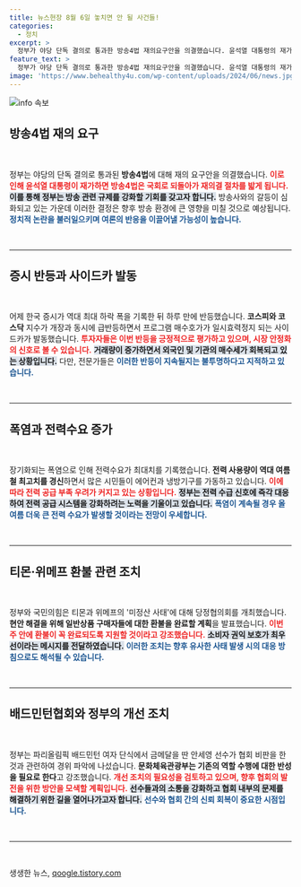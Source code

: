 ```yaml
---
title: 뉴스현장 8월 6일 놓치면 안 될 사건들!
categories:
  - 정치
excerpt: >
  정부가 야당 단독 결의로 통과한 방송4법 재의요구안을 의결했습니다. 윤석열 대통령의 재가 여부에 따라 국회의 재의결 절차가 시작됩니다. 이와 함께, 폭염 속 전력 수요가 역대 여름 최고치를 기록하며 주목받고 있습니다.
feature_text: >
  정부가 야당 단독 결의로 통과한 방송4법 재의요구안을 의결했습니다. 윤석열 대통령의 재가 여부에 따라 국회의 재의결 절차가 시작됩니다. 이와 함께, 폭염 속 전력 수요가 역대 여름 최고치를 기록하며 주목받고 있습니다.
image: 'https://www.behealthy4u.com/wp-content/uploads/2024/06/news.jpg'
---
```


<p><img src="https://www.behealthy4u.com/wp-content/uploads/2024/06/news.jpg" alt="info 속보" /></p>

<h2 data-ke-size="size26">방송4법 재의 요구</h2>

<p data-ke-size="size16">&nbsp;</p>

<p>정부는 야당의 단독 결의로 통과된 <b>방송4법</b>에 대해 재의 요구안을 의결했습니다. <b><span style="color: #ee2323;">이로 인해 윤석열 대통령이 재가하면 방송4법은 국회로 되돌아가 재의결 절차를 밟게 됩니다.</span></b> <b><span style="background-color: #21538527;">이를 통해 정부는 방송 관련 규제를 강화할 기회를 갖고자 합니다.</span></b> 방송사와의 갈등이 심화되고 있는 가운데 이러한 결정은 향후 방송 환경에 큰 영향을 미칠 것으로 예상됩니다. <b><span style="color: #1a5490;">정치적 논란을 불러일으키며 여론의 반응을 이끌어낼 가능성이 높습니다.</span></b> </p>

<p data-ke-size="size16">&nbsp;</p>

<hr>

<h2 data-ke-size="size26">증시 반등과 사이드카 발동</h2>

<p data-ke-size="size16">&nbsp;</p>

<p>어제 한국 증시가 역대 최대 하락 폭을 기록한 뒤 하루 만에 반등했습니다. <b>코스피와 코스닥</b> 지수가 개장과 동시에 급반등하면서 프로그램 매수호가가 일시효력정지 되는 사이드카가 발동했습니다. <b><span style="color: #ee2323;">투자자들은 이번 반등을 긍정적으로 평가하고 있으며, 시장 안정화의 신호로 볼 수 있습니다.</span></b> <b><span style="background-color: #21538527;">거래량이 증가하면서 외국인 및 기관의 매수세가 회복되고 있는 상황입니다.</span></b> 다만, 전문가들은 <b><span style="color: #1a5490;">이러한 반등이 지속될지는 불투명하다고 지적하고 있습니다.</span></b></p>

<p data-ke-size="size16">&nbsp;</p>

<hr>

<h2 data-ke-size="size26">폭염과 전력수요 증가</h2>

<p data-ke-size="size16">&nbsp;</p>

<p>장기화되는 폭염으로 인해 전력수요가 최대치를 기록했습니다. <b>전력 사용량이 역대 여름철 최고치를 경신</b>하면서 많은 시민들이 에어컨과 냉방기구를 가동하고 있습니다. <b><span style="color: #ee2323;">이에 따라 전력 공급 부족 우려가 커지고 있는 상황입니다.</span></b> <b><span style="background-color: #21538527;">정부는 전력 수급 신호에 즉각 대응하여 전력 공급 시스템을 강화하려는 노력을 기울이고 있습니다.</span></b> <b><span style="color: #1a5490;">폭염이 계속될 경우 올여름 더욱 큰 전력 수요가 발생할 것이라는 전망이 우세합니다.</span></b></p>

<p data-ke-size="size16">&nbsp;</p>

<hr>

<h2 data-ke-size="size26">티몬·위메프 환불 관련 조치</h2>

<p data-ke-size="size16">&nbsp;</p>

<p>정부와 국민의힘은 티몬과 위메프의 '미정산 사태'에 대해 당정협의회를 개최했습니다. <b>현안 해결을 위해 일반상품 구매자들에 대한 환불을 완료할 계획</b>을 발표했습니다. <b><span style="color: #ee2323;">이번 주 안에 환불이 꼭 완료되도록 지원할 것이라고 강조했습니다.</span></b> <b><span style="background-color: #21538527;">소비자 권익 보호가 최우선이라는 메시지를 전달하였습니다.</span></b> <b><span style="color: #1a5490;">이러한 조치는 향후 유사한 사태 발생 시의 대응 방침으로도 해석될 수 있습니다.</span></b></p>

<p data-ke-size="size16">&nbsp;</p>

<hr>

<h2 data-ke-size="size26">배드민턴협회와 정부의 개선 조치</h2>

<p data-ke-size="size16">&nbsp;</p>

<p>정부는 파리올림픽 배드민턴 여자 단식에서 금메달을 딴 안세영 선수가 협회 비판을 한 것과 관련하여 경위 파악에 나섰습니다. <b>문화체육관광부는 기존의 역할 수행에 대한 반성을 필요로 한다</b>고 강조했습니다. <b><span style="color: #ee2323;">개선 조치의 필요성을 검토하고 있으며, 향후 협회의 발전을 위한 방안을 모색할 계획입니다.</span></b> <b><span style="background-color: #21538527;">선수들과의 소통을 강화하고 협회 내부의 문제를 해결하기 위한 길을 열어나가고자 합니다.</span></b> <b><span style="color: #1a5490;">선수와 협회 간의 신뢰 회복이 중요한 시점입니다.</span></b></p>

<p data-ke-size="size16">&nbsp;</p>

<hr>

<p data-ke-size="size16">&nbsp;</p>
생생한 뉴스, <a href="https://qoogle.tistory.com" rel="dofollow">qoogle.tistory.com</a>


